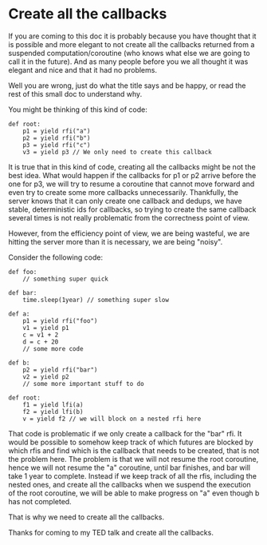 # Create all the callbacks
If you are coming to this doc it is probably because you have thought that it
is possible and more elegant to not create all the callbacks returned
from a suspended computation/coroutine (who knows what else we are going to
call it in the future). And as many people before you we all thought it was
elegant and nice and that it had no problems.

Well you are wrong, just do what the title says and be happy, or read the rest
of this small doc to understand why.

You might be thinking of this kind of code:

```
def root:
	p1 = yield rfi("a")
	p2 = yield rfi("b")
	p3 = yield rfi("c")
	v3 = yield p3 // We only need to create this callback
```

It is true that in this kind of code, creating all the callbacks might be not
the best idea. What would happen if the callbacks for p1 or p2 arrive before
the one for p3, we will try to resume a coroutine that cannot move forward
and even try to create some more callbacks unnecessarily. Thankfully, the
server knows that it can only create one callback and dedups, we have stable,
deterministic ids for callbacks, so trying to create the same callback several
times is not really problematic from the correctness point of view.

However, from the efficiency point of view, we are being wasteful, we are
hitting the server more than it is necessary, we are being "noisy".

Consider the following code:
```
def foo:
	// something super quick

def bar:
	time.sleep(1year) // something super slow

def a:
	p1 = yield rfi("foo")
	v1 = yield p1
	c = v1 + 2
	d = c + 20
	// some more code

def b:
	p2 = yield rfi("bar")
	v2 = yield p2
	// some more important stuff to do

def root:
	f1 = yield lfi(a)
	f2 = yield lfi(b)
	v = yield f2 // we will block on a nested rfi here
```

That code is problematic if we only create a callback for the "bar" rfi.
It would be possible to somehow keep track of which futures are blocked by
which rfis and find which is the callback that needs to be created, that
is not the problem here.
The problem is that we will not resume the root coroutine, hence we will
not resume the "a" coroutine, until bar finishes, and bar will take 1 year
to complete.
Instead if we keep track of all the rfis, including the nested ones, and create
all the callbacks when we suspend the execution of the root coroutine, we
will be able to make progress on "a" even though b has not completed.

That is why we need to create all the callbacks.

Thanks for coming to my TED talk and create all the callbacks.
